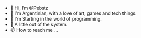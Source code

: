 - 👋 Hi, I’m @Pebstz
- 👀 I’m Argentinian, with a love of art, games and tech things. 
- 🌱 I’m Starting in the world of programming.
- 💞️ A little out of the system.
- 📫 How to reach me ...

<!---
Pebstz/Pebstz is a ✨ special ✨ repository because its `README.md` (this file) appears on your GitHub profile.
You can click the Preview link to take a look at your changes.
--->
